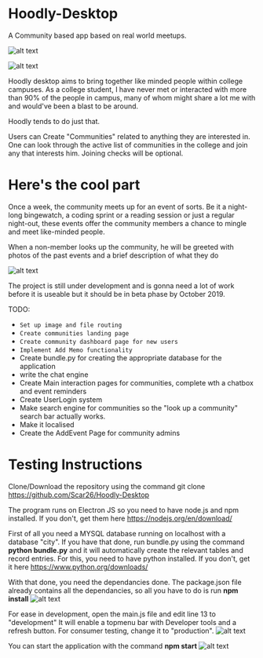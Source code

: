 # Hoodly-Desktop
A Community based app based on real world meetups.

![alt text](https://i.ibb.co/SK4x1Qh/hoodly.jpg)

![alt text](https://i.ibb.co/L8sJZT6/hoodly2.jpg)


Hoodly desktop aims to bring together like minded people within college campuses. As a college student, I have never met or interacted with more than 90% of the people in campus, many of whom might share a lot me with and would've been a blast to be around.

  Hoodly tends to do just that.

Users can Create "Communities" related to anything they are interested in.
One can look through the active list of communities in the college and join any that interests him. Joining checks will be optional.

# Here's the cool part

Once a week, the community meets up for an event of sorts. Be it a night-long bingewatch, a coding sprint or a reading session or just a regular night-out, these events offer the community members a chance to mingle and meet like-minded people.

When a non-member looks up the community, he will be greeted with photos of the past events and a brief description of what they do


![alt text](https://i.ibb.co/WgXy3MF/dashboard.jpg)

The project is still under development and is gonna need a lot of work before it is useable but it should be in beta phase by October 2019.


TODO:
- ``Set up image and file routing ``
- ``Create communities landing page``
- ``Create community dashboard page for new users``
- ``Implement Add Memo functionality``
- Create bundle.py for creating the appropriate database for the application
- write the chat engine
- Create Main interaction pages for communities, complete wth a chatbox and event reminders
- Create UserLogin system
- Make search engine for communities so the "look up a community" search bar actually works.
- Make it localised
- Create the AddEvent Page for community admins

# Testing Instructions

Clone/Download the repository using the command git clone  https://github.com/Scar26/Hoodly-Desktop

The program runs on Electron JS so you need to have node.js and npm installed. If you don't, get them here https://nodejs.org/en/download/

First of all you need a MYSQL database running on localhost with a database "city". If you have that done, run bundle.py using the command <strong>python bundle.py</strong> and it will automatically create the relevant tables and record entries. For this, you need to have python installed. If you don't, get it here https://www.python.org/downloads/

With that done, you need the dependancies done. The package.json file already contains all the dependancies, so all you have to do is run <b>npm install</b>
![alt text](https://i.ibb.co/qBsw4PQ/install.jpg)

For ease in development, open the main.js file and edit line 13 to "development" It will enable a topmenu bar with Developer tools and a refresh button. For consumer testing, change it to "production".
![alt text](https://i.ibb.co/GtC2WGH/env.jpg)


You can start the application with the command <b>npm start</b>
![alt text](https://i.ibb.co/7kFrr56/run.jpg)
